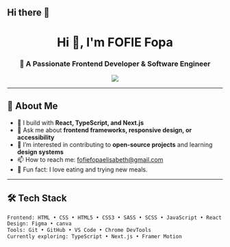 ## Hi there 👋

<!-- GitHub Profile README Template -->

<h1 align="center">Hi 👋, I'm FOFIE Fopa</h1>
<h3 align="center">🚀 A Passionate Frontend Developer & Software Engineer</h3>

<p align="center">
  <img src="https://readme-typing-svg.demolab.com/?lines=Crafting+beautiful+UIs+with+code;Turturning+ideas+into+interactive+experiences;&center=true&width=440&height=45&color=58A6FF&vCenter=true&pause=1000&size=22" />
</p>

---

## 🧭 About Me

- 🌱 I build with **React, TypeScript, and Next.js**
- 💬 Ask me about **frontend frameworks, responsive design, or accessibility**
- 👀 I’m interested in contributing to **open-source projects** and learning **design systems**
- 📫 How to reach me: [fofiefopaelisabeth@gmail.com](mailto:fofiefopaelisabeth@gmail.com)
- 🧠 Fun fact: I love eating and trying new meals.

---

## 🛠️ Tech Stack

```html
Frontend: HTML • CSS • HTML5 • CSS3 • SASS • SCSS • JavaScript • React • TailwindCSS • Bootstrap • Typescript • Nextjs
Design: Figma • canva
Tools: Git • GitHub • VS Code • Chrome DevTools
Currently exploring: TypeScript • Next.js • Framer Motion

